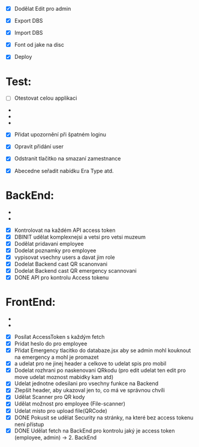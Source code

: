 - [x] Dodělat Edit pro admin
- [x] Export DBS 
- [x] Import DBS
- [x] Font od jake na disc
- [x] Deploy 


# Test:
- [ ] Otestovat celou applikaci
- 
- 
- 
- [x] Přidat upozornění při špatném loginu 
- [x] Opravit přidání user
- [x] Odstranit tlačitko na smazaní zamestnance
- [x] Abecedne seřadit nabídku Era Type atd.


# BackEnd:
-
- 
- [x] Kontrolovat na každém API access token
- [x] DBINIT udělat komplexnejsi a vetsi pro vetsi muzeum
- [x] Dodělat pridavani employee
- [x] Dodelat poznamky pro employee
- [x] vypisovat vsechny users a davat jim role
- [x] Dodelat Backend cast QR scanonvani
- [x] Dodelat Backend cast QR emergency scannovani
- [x] DONE API pro kontrolu Access tokenu

# FrontEnd:

-
-
- [x] Posílat AccessToken s každým fetch
- [x] Pridat heslo do pro employee
- [x] Přidat Emergency tlacitko do databaze.jsx aby se admin mohl kouknout na emergency a mohl je promazet
- [x] a udelat pro ne jinej header a celkove to udelat spis pro mobil
- [x] Dodelat rozhrani po naskenovani QRkodu (pro edit udelat ten edit pro move udelat moznost mabidky kam atd)
- [x] Udelat jednotne odesilani pro vsechny funkce na Backend
- [x] Zlepšit header, aby ukazoval jen to, co má ve správnou chvíli
- [x] Udělat Scanner pro QR kody
- [x] Udělat možnost pro employee (File-scanner)
- [x] Udelat misto pro upload file(QRCode)
- [x] DONE Pokusit se udělat Security na stránky, na které bez access tokenu není přístup
- [x] DONE Udělat fetch na BackEnd pro kontrolu jaký je access token (employee, admin) -> 2. BackEnd
